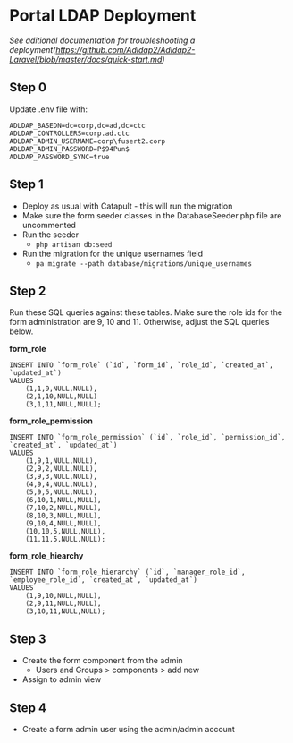 Portal LDAP Deployment
======================

*See aditional documentation for troubleshooting a deployment(https://github.com/Adldap2/Adldap2-Laravel/blob/master/docs/quick-start.md)*

Step 0
---
Update .env file with:
```
ADLDAP_BASEDN=dc=corp,dc=ad,dc=ctc
ADLDAP_CONTROLLERS=corp.ad.ctc
ADLDAP_ADMIN_USERNAME=corp\fusert2.corp
ADLDAP_ADMIN_PASSWORD=P$94Pun$
ADLDAP_PASSWORD_SYNC=true
```

Step 1 
---

* Deploy as usual with Catapult - this will run the migration
* Make sure the form seeder classes in the DatabaseSeeder.php file are uncommented
* Run the seeder 
    * `php artisan db:seed`
* Run the migration for the unique usernames field
    * `pa migrate --path database/migrations/unique_usernames` 

Step 2
---
Run these SQL queries against these tables. Make sure the role ids for the form administration are 9, 10 and 11. Otherwise, adjust the SQL queries below.

**form_role**
```
INSERT INTO `form_role` (`id`, `form_id`, `role_id`, `created_at`, `updated_at`)
VALUES
	(1,1,9,NULL,NULL),
	(2,1,10,NULL,NULL)
	(3,1,11,NULL,NULL);
```
**form_role_permission**
```
INSERT INTO `form_role_permission` (`id`, `role_id`, `permission_id`, `created_at`, `updated_at`)
VALUES
	(1,9,1,NULL,NULL),
	(2,9,2,NULL,NULL),
	(3,9,3,NULL,NULL),
	(4,9,4,NULL,NULL),
	(5,9,5,NULL,NULL),
	(6,10,1,NULL,NULL),
	(7,10,2,NULL,NULL),
	(8,10,3,NULL,NULL),
	(9,10,4,NULL,NULL),
	(10,10,5,NULL,NULL),
	(11,11,5,NULL,NULL);
```
**form_role_hiearchy**
```
INSERT INTO `form_role_hierarchy` (`id`, `manager_role_id`, `employee_role_id`, `created_at`, `updated_at`)
VALUES
	(1,9,10,NULL,NULL),
	(2,9,11,NULL,NULL),
	(3,10,11,NULL,NULL);
```
Step 3
---
* Create the form component from the admin
    * Users and Groups > components > add new
* Assign to admin view

Step 4
---
* Create a form admin user using the admin/admin account

